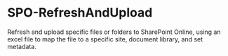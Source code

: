 # SPO-RefreshAndUpload
Refresh and upload specific files or folders to SharePoint Online, using an excel file to map the file to a specific site, document library, and set metadata.
